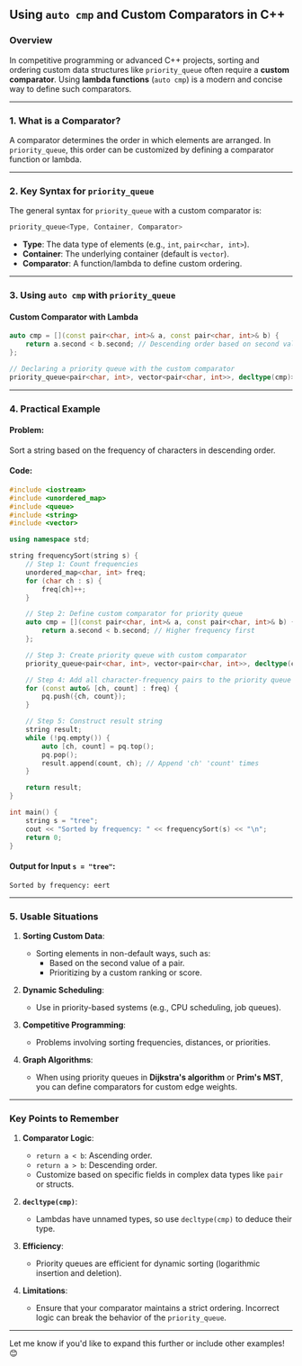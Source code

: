 ## **Using `auto cmp` and Custom Comparators in C++**

### **Overview**

In competitive programming or advanced C++ projects, sorting and ordering custom data structures like `priority_queue` often require a **custom comparator**. Using **lambda functions** (`auto cmp`) is a modern and concise way to define such comparators.

---

### **1. What is a Comparator?**

A comparator determines the order in which elements are arranged. In `priority_queue`, this order can be customized by defining a comparator function or lambda.

---

### **2. Key Syntax for `priority_queue`**

The general syntax for `priority_queue` with a custom comparator is:

```cpp
priority_queue<Type, Container, Comparator>
```

- **Type**: The data type of elements (e.g., `int`, `pair<char, int>`).
- **Container**: The underlying container (default is `vector`).
- **Comparator**: A function/lambda to define custom ordering.

---

### **3. Using `auto cmp` with `priority_queue`**

#### **Custom Comparator with Lambda**
```cpp
auto cmp = [](const pair<char, int>& a, const pair<char, int>& b) {
    return a.second < b.second; // Descending order based on second value
};

// Declaring a priority queue with the custom comparator
priority_queue<pair<char, int>, vector<pair<char, int>>, decltype(cmp)> pq(cmp);
```

---

### **4. Practical Example**

#### **Problem**:
Sort a string based on the frequency of characters in descending order.

#### **Code**:
```cpp
#include <iostream>
#include <unordered_map>
#include <queue>
#include <string>
#include <vector>

using namespace std;

string frequencySort(string s) {
    // Step 1: Count frequencies
    unordered_map<char, int> freq;
    for (char ch : s) {
        freq[ch]++;
    }

    // Step 2: Define custom comparator for priority queue
    auto cmp = [](const pair<char, int>& a, const pair<char, int>& b) {
        return a.second < b.second; // Higher frequency first
    };

    // Step 3: Create priority queue with custom comparator
    priority_queue<pair<char, int>, vector<pair<char, int>>, decltype(cmp)> pq(cmp);

    // Step 4: Add all character-frequency pairs to the priority queue
    for (const auto& [ch, count] : freq) {
        pq.push({ch, count});
    }

    // Step 5: Construct result string
    string result;
    while (!pq.empty()) {
        auto [ch, count] = pq.top();
        pq.pop();
        result.append(count, ch); // Append 'ch' 'count' times
    }

    return result;
}

int main() {
    string s = "tree";
    cout << "Sorted by frequency: " << frequencySort(s) << "\n";
    return 0;
}
```

#### **Output for Input `s = "tree"`**:
```plaintext
Sorted by frequency: eert
```

---

### **5. Usable Situations**

1. **Sorting Custom Data**:
   - Sorting elements in non-default ways, such as:
     - Based on the second value of a pair.
     - Prioritizing by a custom ranking or score.

2. **Dynamic Scheduling**:
   - Use in priority-based systems (e.g., CPU scheduling, job queues).

3. **Competitive Programming**:
   - Problems involving sorting frequencies, distances, or priorities.

4. **Graph Algorithms**:
   - When using priority queues in **Dijkstra's algorithm** or **Prim's MST**, you can define comparators for custom edge weights.

---

### **Key Points to Remember**

1. **Comparator Logic**:
   - `return a < b`: Ascending order.
   - `return a > b`: Descending order.
   - Customize based on specific fields in complex data types like `pair` or structs.

2. **`decltype(cmp)`**:
   - Lambdas have unnamed types, so use `decltype(cmp)` to deduce their type.

3. **Efficiency**:
   - Priority queues are efficient for dynamic sorting (logarithmic insertion and deletion).

4. **Limitations**:
   - Ensure that your comparator maintains a strict ordering. Incorrect logic can break the behavior of the `priority_queue`.

---

Let me know if you'd like to expand this further or include other examples! 😊
